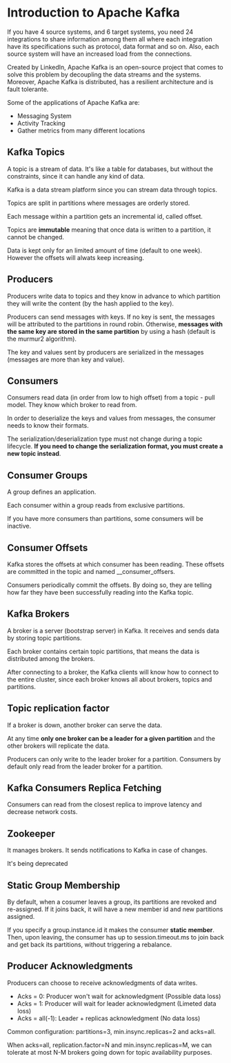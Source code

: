 # Introduction to Apache Kafka

If you have 4 source systems, and 6 target systems, you need 24 integrations to share information among them all where each integration have its specifications such as protocol, data format and so on. Also, each source system will have an increased load from the connections.

Created by LinkedIn, Apache Kafka is an open-source project that comes to solve this problem by decoupling the data streams and the systems. Moreover, Apache Kafka is distributed, has a resilient architecture and is fault tolerante.

Some of the applications of Apache Kafka are:
* Messaging System
* Activity Tracking
* Gather metrics from many different locations

## Kafka Topics
A topic is a stream of data. It's like a table for databases, but without the constraints, since it can handle any kind of data.

Kafka is a data stream platform since you can stream data through topics.

Topics are split in partitions where messages are orderly stored.

Each message within a partition gets an incremental id, called offset.

Topics are **immutable** meaning that once data is written to a partition, it cannot be changed.

Data is kept only for an limited amount of time (default to one week). However the offsets will alwats keep increasing.

## Producers
Producers write data to topics and they know in advance to which partition they will write the content (by the hash applied to the key).

Producers can send messages with keys. If no key is sent, the messages will be attributed to the partitions in round robin. Otherwise, **messages with the same key are stored in the same partition** by using a hash (default is the murmur2 algorithm).

The key and values sent by producers are serialized in the messages (messages are more than key and value).

## Consumers
Consumers read data (in order from low to high offset) from a topic - pull model. They know which broker to read from.

In order to deserialize the keys and values from messages, the consumer needs to know their formats.

The serialization/deserialization type must not change during a topic lifecycle. **If you need to change the serialization format, you must create a new topic instead**.

## Consumer Groups
A group defines an application.

Each consumer within a group reads from exclusive partitions.

If you have more consumers than partitions, some consumers will be inactive.

## Consumer Offsets
Kafka stores the offsets at which consumer has been reading. These offsets are committed in the topic and named __consumer_offsers.

Consumers periodically commit the offsets. By doing so, they are telling how far they have been successfully reading into the Kafka topic.

## Kafka Brokers
A broker is a server (bootstrap server) in Kafka. It receives and sends data by storing topic partitions.

Each broker contains certain topic partitions, that means the data is distributed among the brokers.

After connecting to a broker, the Kafka clients will know how to connect to the entire cluster, since each broker knows all about brokers, topics and partitions.

## Topic replication factor
If a broker is down, another broker can serve the data.

At any time **only one broker can be a leader for a given partition** and the other brokers will replicate the data.

Producers can only write to the leader broker for a partition. Consumers by default only read from the leader broker for a partition.

## Kafka Consumers Replica Fetching
Consumers can read from the closest replica to improve latency and decrease network costs.

## Zookeeper
It manages brokers. It sends notifications to Kafka in case of changes.

It's being deprecated

## Static Group Membership
By default, when a cosumer leaves a group, its partitions are revoked and re-assigned. If it joins back, it will have a new member id and new partitions assigned.

If you specify a group.instance.id it makes the consumer **static member**. Then, upon leaving, the consumer has up to session.timeout.ms to join back and get back its partitions, without triggering a rebalance.

## Producer Acknowledgments
Producers can choose to receive acknowledgments of data writes.
* Acks = 0: Producer won't wait for acknowledgment (Possible data loss)
* Acks = 1: Producer will wait for leader acknowledgment (Limeted data loss)
* Acks = all(-1): Leader + replicas acknowledgment (No data loss)

Common configuration: partitions=3, min.insync.replicas=2 and acks=all.

When acks=all, replication.factor=N and min.insync.replicas=M, we can tolerate at most N-M brokers going down for topic availability purposes.
